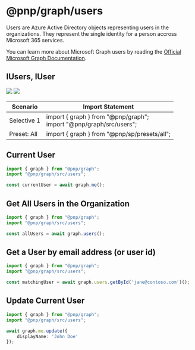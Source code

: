 # @pnp/graph/users

Users are Azure Active Directory objects representing users in the organizations. They represent the single identity for a person accross Microsoft 365 services.  

You can learn more about Microsoft Graph users by reading the [Official Microsoft Graph Documentation](https://docs.microsoft.com/en-us/graph/api/resources/user?view=graph-rest-1.0).

## IUsers, IUser

[![](https://img.shields.io/badge/Invokable-informational.svg)](../concepts/invokable.md) [![](https://img.shields.io/badge/Selective%20Imports-informational.svg)](../concepts/selective-imports.md)

|Scenario|Import Statement|
|--|--|
|Selective 1|import { graph } from "@pnp/graph";<br />import "@pnp/graph/src/users";|
|Preset: All|import { graph } from "@pnp/sp/presets/all";|

## Current User
```TypeScript
import { graph } from "@pnp/graph";
import "@pnp/graph/src/users";

const currentUser = await graph.me();
```

## Get All Users in the Organization
```TypeScript
import { graph } from "@pnp/graph";
import "@pnp/graph/src/users";

const allUsers = await graph.users();
```

## Get a User by email address (or user id)
```TypeScript
import { graph } from "@pnp/graph";
import "@pnp/graph/src/users";

const matchingUser = await graph.users.getById('jane@contoso.com')();
```

## Update Current User
```TypeScript
import { graph } from "@pnp/graph";
import "@pnp/graph/src/users";

await graph.me.update({
    displayName: 'John Doe'
});
```